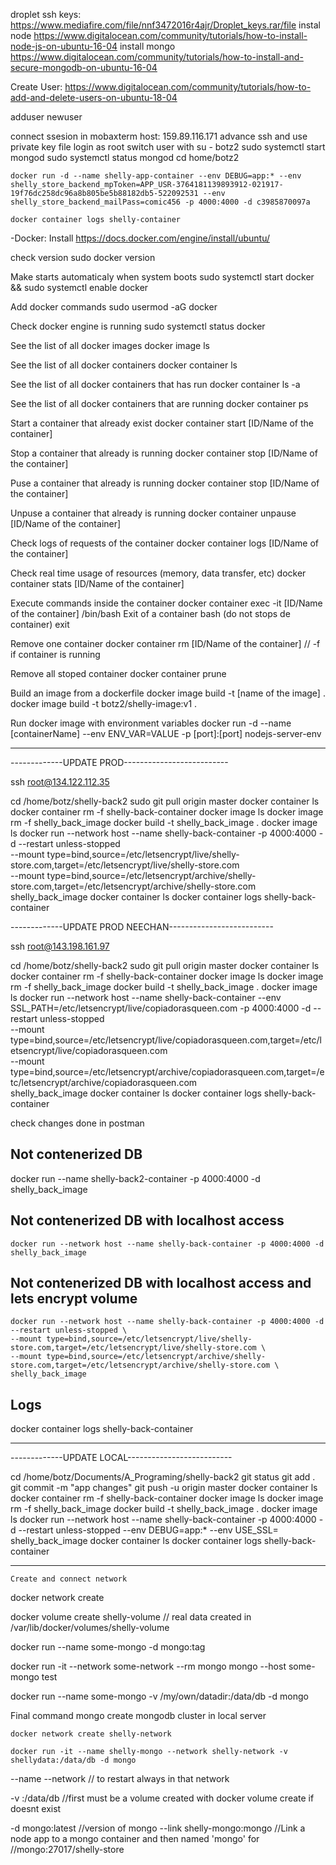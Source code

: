 droplet ssh keys: https://www.mediafire.com/file/nnf3472016r4ajr/Droplet_keys.rar/file
instal node https://www.digitalocean.com/community/tutorials/how-to-install-node-js-on-ubuntu-16-04
install mongo https://www.digitalocean.com/community/tutorials/how-to-install-and-secure-mongodb-on-ubuntu-16-04

Create User: https://www.digitalocean.com/community/tutorials/how-to-add-and-delete-users-on-ubuntu-18-04

adduser newuser

connect ssesion in mobaxterm
	host: 159.89.116.171
	advance ssh and use private key file
	login as root
	switch user with su - botz2
	sudo systemctl start mongod
	sudo systemctl status mongod
	cd home/botz2

    docker run -d --name shelly-app-container --env DEBUG=app:* --env shelly_store_backend_mpToken=APP_USR-3764181139893912-021917-19f76dc258dc96a8b805be5b88182db5-522092531 --env shelly_store_backend_mailPass=comic456 -p 4000:4000 -d c3985870097a

    docker container logs shelly-container

-Docker:
Install
	https://docs.docker.com/engine/install/ubuntu/

check version
    sudo docker version

Make starts automaticaly when system boots
    sudo systemctl start docker && sudo systemctl enable docker

Add docker commands
    sudo usermod -aG docker <User>

Check docker engine is running
    sudo systemctl status docker

See the list of all docker images
    docker image ls

See the list of all docker containers
    docker container ls

See the list of all docker containers that has run
    docker container ls -a

See the list of all docker containers that are running
    docker container ps

Start a container that already exist
    docker container start [ID/Name of the container]

Stop a container that already is running
    docker container stop [ID/Name of the container]

Puse a container that already is running
    docker container stop [ID/Name of the container]

Unpuse a container that already is running
    docker container unpause [ID/Name of the container]

Check logs of requests of the container
    docker container logs [ID/Name of the container]

Check real time usage of resources (memory, data transfer, etc)
    docker container stats [ID/Name of the container]

Execute commands inside the container
    docker container exec -it [ID/Name of the container] /bin/bash
Exit of a container bash (do not stops de container)
    exit

Remove one container
    docker container rm [ID/Name of the container] // -f if container is running

Remove all stoped container
    docker container prune

Build an image from a dockerfile
    docker image build -t [name of the image] .
    docker image build -t botz2/shelly-image:v1 .
    

Run docker image with environment variables
    docker run -d --name [containerName] --env ENV_VAR=VALUE -p [port]:[port] nodejs-server-env

----------------------------------------------------------------
-------------UPDATE PROD--------------------------

 ssh root@134.122.112.35

cd /home/botz/shelly-back2
sudo git pull origin master
docker container ls
docker container rm -f shelly-back-container
docker image ls
docker image rm -f shelly_back_image
docker build -t shelly_back_image .
docker image ls
	docker run --network host --name shelly-back-container -p 4000:4000 -d --restart unless-stopped \
    --mount type=bind,source=/etc/letsencrypt/live/shelly-store.com,target=/etc/letsencrypt/live/shelly-store.com \
    --mount type=bind,source=/etc/letsencrypt/archive/shelly-store.com,target=/etc/letsencrypt/archive/shelly-store.com \
    shelly_back_image
docker container ls
docker container logs shelly-back-container

-------------UPDATE PROD NEECHAN--------------------------

 ssh root@143.198.161.97

cd /home/botz/shelly-back2
sudo git pull origin master
docker container ls
docker container rm -f shelly-back-container
docker image ls
docker image rm -f shelly_back_image
docker build -t shelly_back_image .
docker image ls
	docker run --network host --name shelly-back-container --env SSL_PATH=/etc/letsencrypt/live/copiadorasqueen.com -p 4000:4000 -d --restart unless-stopped \
    --mount type=bind,source=/etc/letsencrypt/live/copiadorasqueen.com,target=/etc/letsencrypt/live/copiadorasqueen.com \
    --mount type=bind,source=/etc/letsencrypt/archive/copiadorasqueen.com,target=/etc/letsencrypt/archive/copiadorasqueen.com \
    shelly_back_image
docker container ls
docker container logs shelly-back-container


check changes done in postman

## Not contenerized DB
docker run --name shelly-back2-container -p 4000:4000 -d shelly_back_image

## Not contenerized DB with localhost access
	docker run --network host --name shelly-back-container -p 4000:4000 -d shelly_back_image

## Not contenerized DB with localhost access and lets encrypt volume
	docker run --network host --name shelly-back-container -p 4000:4000 -d --restart unless-stopped \
    --mount type=bind,source=/etc/letsencrypt/live/shelly-store.com,target=/etc/letsencrypt/live/shelly-store.com \
    --mount type=bind,source=/etc/letsencrypt/archive/shelly-store.com,target=/etc/letsencrypt/archive/shelly-store.com \
    shelly_back_image

## Logs	
docker container logs shelly-back-container

----------------------------------------------------------------
-------------UPDATE LOCAL--------------------------

cd /home/botz/Documents/A_Programing/shelly-back2
git status
git add .
git commit -m "app changes"
git push -u origin master
docker container ls
docker container rm -f shelly-back-container
docker image ls
docker image rm -f shelly_back_image
docker build -t shelly_back_image .
docker image ls
	docker run --network host --name shelly-back-container -p 4000:4000 -d --restart unless-stopped --env DEBUG=app:* --env USE_SSL=  \
    shelly_back_image
docker container ls
docker container logs shelly-back-container

----------------------------------------------------------------
    Create and connect network 

docker network create <NAME>

docker volume create shelly-volume // real data created in /var/lib/docker/volumes/shelly-volume

docker run --name some-mongo -d mongo:tag

docker run -it --network some-network --rm mongo mongo --host some-mongo test

docker run --name some-mongo -v /my/own/datadir:/data/db -d mongo

Final command mongo create mongodb cluster in local server

    docker network create shelly-network

    docker run -it --name shelly-mongo --network shelly-network -v shellydata:/data/db -d mongo

 --name <NAME>
 --network <Network Name> // to restart always in that network

 -v <Volume Name>:/data/db //first must be a volume created with docker volume create if doesnt exist

 -d mongo:latest //version of mongo
 --link shelly-mongo:mongo //Link a node app to a mongo container and then named 'mongo' for //mongo:27017/shelly-store
 
